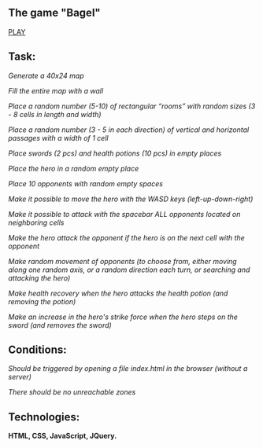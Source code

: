 ## The game "Bagel"

[PLAY](https://vyura06.github.io/test_task_game/)

## Task:

*Generate a 40x24 map*

*Fill the entire map with a wall*

*Place a random number (5-10) of rectangular “rooms” with random sizes (3 - 8 cells in length and width)*

*Place a random number (3 - 5 in each direction)
of vertical and horizontal passages with a width of 1 cell*

*Place swords (2 pcs) and health potions (10 pcs) in empty places*

*Place the hero in a random empty place*

*Place 10 opponents with random empty spaces*

*Make it possible to move the hero with the WASD keys
(left-up-down-right)*

*Make it possible to attack with the spacebar ALL opponents
located on neighboring cells*

*Make the hero attack the opponent if the hero is on the next cell with the opponent*

*Make random movement of opponents 
(to choose from, either moving along one random axis, or a random direction each turn, or searching and attacking the hero)*

*Make health recovery when the hero attacks the
health potion (and removing the potion)*

*Make an increase in the hero's strike force when the hero steps on the sword
(and removes the sword)*

## Conditions:

*Should be triggered by opening a file index.html in the browser (without a server)*

*There should be no unreachable zones*

## Technologies: 

**HTML, CSS, JavaScript, JQuery.**
